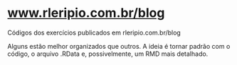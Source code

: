 # www.rleripio.com.br/blog
Códigos dos exercícios publicados em rleripio.com.br/blog

Alguns estão melhor organizados que outros. A ideia é tornar padrão com o código, o arquivo .RData e, possivelmente, um RMD mais detalhado. 
